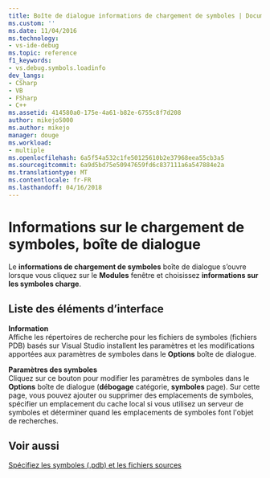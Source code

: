 ```yaml
---
title: Boîte de dialogue informations de chargement de symboles | Documents Microsoft
ms.custom: ''
ms.date: 11/04/2016
ms.technology:
- vs-ide-debug
ms.topic: reference
f1_keywords:
- vs.debug.symbols.loadinfo
dev_langs:
- CSharp
- VB
- FSharp
- C++
ms.assetid: 414580a0-175e-4a61-b82e-6755c8f7d208
author: mikejo5000
ms.author: mikejo
manager: douge
ms.workload:
- multiple
ms.openlocfilehash: 6a5f54a532c1fe50125610b2e37968eea55cb3a5
ms.sourcegitcommit: 6a9d5bd75e50947659fd6c837111a6a547884e2a
ms.translationtype: MT
ms.contentlocale: fr-FR
ms.lasthandoff: 04/16/2018
---
```

# <a name="symbol-load-information-dialog-box"></a>Informations sur le chargement de symboles, boîte de dialogue
Le **informations de chargement de symboles** boîte de dialogue s’ouvre lorsque vous cliquez sur le **Modules** fenêtre et choisissez **informations sur les symboles charge**.  
  
## <a name="uielement-list"></a>Liste des éléments d’interface  
 **Information**  
 Affiche les répertoires de recherche pour les fichiers de symboles (fichiers PDB) basés sur Visual Studio installent les paramètres et les modifications apportées aux paramètres de symboles dans le **Options** boîte de dialogue.  
  
 **Paramètres des symboles**  
 Cliquez sur ce bouton pour modifier les paramètres de symboles dans le **Options** boîte de dialogue (**débogage** catégorie, **symboles** page). Sur cette page, vous pouvez ajouter ou supprimer des emplacements de symboles, spécifier un emplacement du cache local si vous utilisez un serveur de symboles et déterminer quand les emplacements de symboles font l'objet de recherches.  
  
## <a name="see-also"></a>Voir aussi  
 [Spécifiez les symboles (.pdb) et les fichiers sources](../debugger/specify-symbol-dot-pdb-and-source-files-in-the-visual-studio-debugger.md)